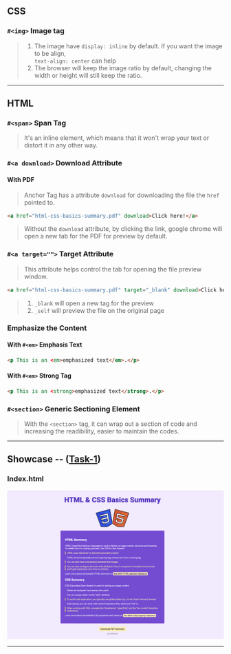 ## CSS
### `#<img>` Image tag
> 1. The image have `display: inline` by default. If you want the image to be align, <br/>
> `text-align: center` can help
> 2. The browser will keep the image ratio by default, changing the width or height will still keep the ratio.
---

## HTML
### `#<span>` Span Tag
> It's an inline element, which means that it won't wrap your text or distort it in any other way.

### `#<a download>` Download Attribute
#### With PDF
> Anchor Tag has a attribute `download` for downloading the file the `href` pointed to.
```html
<a href="html-css-basics-summary.pdf" download>Click here!</a>
```
> Without the `download` attribute, by clicking the link, google chrome will open a new tab for the PDF for preview by default.

### `#<a target="">` Target Attribute
> This attribute helps control the tab for opening the file preview window.
```html
<a href="html-css-basics-summary.pdf" target="_blank" download>Click here!</a>
```
> 1. `_blank` will open a new tag for the preview
> 2. `_self` will preview the file on the original page

### Emphasize the Content
#### With `#<em>` Emphasis Text
```html
<p This is an <em>emphasized text</em>.</p>
```
#### With `#<em>` Strong Tag
```html
<p This is an <strong>emphasized text</strong>.</p>
```

### `#<section>` Generic Sectioning Element
> With the `<section>` tag, it can wrap out a section of code and increasing the readibility, easier to maintain the codes.
---

## Showcase -- ([Task-1](/Code_Snippets/Task-1/index.html))
### Index.html
<img alt="index.html" src="/Code_Snippets/Task-1/showcase/index.png" />

---
